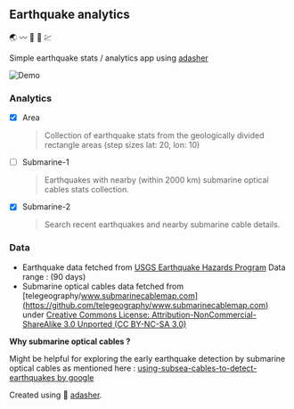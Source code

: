 ## Earthquake analytics

:earth_asia: :wavy_dash: :ocean: :electric_plug: :chart:

Simple earthquake stats / analytics app using [adasher](https://pypi.org/project/adasher/)

![Demo](eq_analytics.gif)

### Analytics

- [x] Area
    > Collection of earthquake stats from the geologically divided rectangle areas (step sizes lat: 20, lon: 10)
- [ ] Submarine-1
    > Earthquakes with nearby (within 2000 km) submarine optical cables stats collection.
- [x] Submarine-2
    > Search recent earthquakes and nearby submarine cable details.

### Data

- Earthquake data fetched from [USGS Earthquake Hazards Program](https://earthquake.usgs.gov/) Data range : (90 days)
- Submarine optical cables data fetched from [telegeography/www.submarinecablemap.com](https://github.com/telegeography/www.submarinecablemap.com)
  under [Creative Commons License: Attribution-NonCommercial-ShareAlike 3.0 Unported (CC BY-NC-SA 3.0)](https://creativecommons.org/licenses/by-nc-sa/3.0/)
  

**Why submarine optical cables ?**

Might be helpful for exploring the early earthquake detection by submarine optical cables as mentioned here : [using-subsea-cables-to-detect-earthquakes by google](https://cloud.google.com/blog/products/infrastructure/using-subsea-cables-to-detect-earthquakes)


Created using :sparkling_heart: [adasher](https://pypi.org/project/adasher/).
